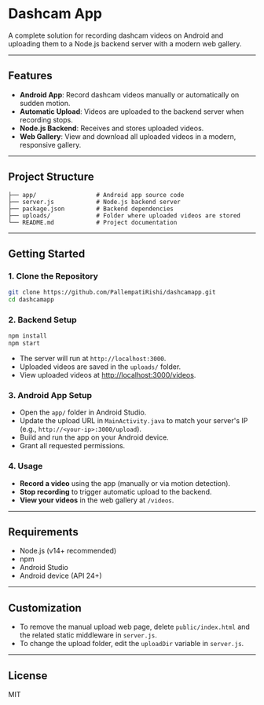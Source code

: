 # Dashcam App

A complete solution for recording dashcam videos on Android and uploading them to a Node.js backend server with a modern web gallery.

---

## Features
- **Android App**: Record dashcam videos manually or automatically on sudden motion.
- **Automatic Upload**: Videos are uploaded to the backend server when recording stops.
- **Node.js Backend**: Receives and stores uploaded videos.
- **Web Gallery**: View and download all uploaded videos in a modern, responsive gallery.

---

## Project Structure
```
├── app/                 # Android app source code
├── server.js            # Node.js backend server
├── package.json         # Backend dependencies
├── uploads/             # Folder where uploaded videos are stored
└── README.md            # Project documentation
```

---

## Getting Started

### 1. Clone the Repository
```sh
git clone https://github.com/PallempatiRishi/dashcamapp.git
cd dashcamapp
```

### 2. Backend Setup
```sh
npm install
npm start
```
- The server will run at `http://localhost:3000`.
- Uploaded videos are saved in the `uploads/` folder.
- View uploaded videos at [http://localhost:3000/videos](http://localhost:3000/videos).

### 3. Android App Setup
- Open the `app/` folder in Android Studio.
- Update the upload URL in `MainActivity.java` to match your server's IP (e.g., `http://<your-ip>:3000/upload`).
- Build and run the app on your Android device.
- Grant all requested permissions.

### 4. Usage
- **Record a video** using the app (manually or via motion detection).
- **Stop recording** to trigger automatic upload to the backend.
- **View your videos** in the web gallery at `/videos`.

---

## Requirements
- Node.js (v14+ recommended)
- npm
- Android Studio
- Android device (API 24+)

---

## Customization
- To remove the manual upload web page, delete `public/index.html` and the related static middleware in `server.js`.
- To change the upload folder, edit the `uploadDir` variable in `server.js`.

---

## License
MIT 
